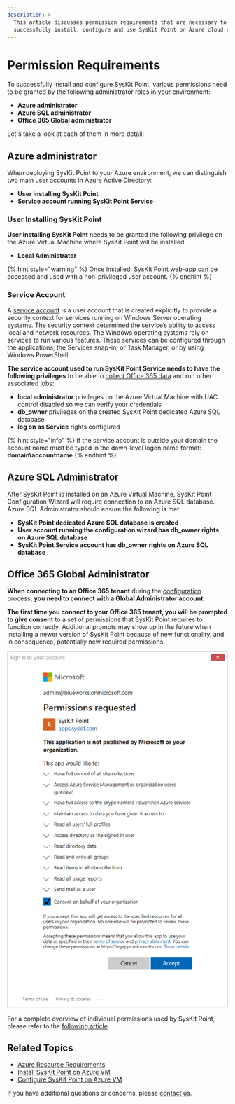 ```yaml
---
description: >-
  This article discusses permission requirements that are necessary to
  successfully install, configure and use SysKit Point on Azure cloud environment.
---
```


# Permission Requirements

To successfully install and configure SysKit Point, various permissions need to be granted by the following administrator roles in your environment:
* **Azure administrator**
* **Azure SQL administrator**
* **Office 365 Global administrator**

Let's take a look at each of them in more detail:

## Azure administrator

When deploying SysKit Point to your Azure environment, we can distinguish two main user accounts in Azure Active Directory:
* **User installing SysKit Point**
* **Service account running SysKit Point Service**

### User Installing SysKit Point

**User installing SysKit Point** needs to be granted the following privilege on the Azure Virtual Machine where SysKit Point will be installed:
* **Local Administrator** 

{% hint style="warning" %}
Once installed, SysKit Point web-app can be accessed and used with a non-privileged user account.
{% endhint %}

### Service Account

A [service account](https://docs.microsoft.com/en-us/windows/security/identity-protection/access-control/service-accounts) is a user account that is created explicitly to provide a security context for services running on Windows Server operating systems. The security context determined the service’s ability to access local and network resources. The Windows operating systems rely on services to run various features. These services can be configured through the applications, the Services snap-in, or Task Manager, or by using Windows PowerShell.

**The service account used to run SysKit Point Service needs to have the following privileges** to be able to [collect Office 365 data](../../how-to/collect-office-365-data.md) and run other associated jobs:
* **local administrator** privileges on the Azure Virtual Machine with UAC control disabled so we can verify your credentials
* **db\_owner** privileges on the created SysKit Point dedicated Azure SQL database
* **log on as Service** rights configured

{% hint style="info" %}
If the service account is outside your domain the account name must be typed in the down-level logon name format: **domain\accountname**
{% endhint %}

## Azure SQL Administrator

After SysKit Point is installed on an Azure Virtual Machine, SysKit Point Configuration Wizard will require connection to an Azure SQL database.
Azure SQL Administrator should ensure the following is met:
* **SysKit Point dedicated Azure SQL database is created**
* **User account running the configuration wizard has db\_owner rights on Azure SQL database**
* **SysKit Point Service account has db\_owner rights on Azure SQL database**

## Office 365 Global Administrator

**When connecting to an Office 365 tenant** during the [configuration](configure-syskit-point-on-azure-vm#connect-to-office-365) process, **you need to connect with a Global Administrator account.**

**The first time you connect to your Office 365 tenant, you will be prompted to give consent** to a set of permissions that SysKit Point requires to function correctly. Additional prompts may show up in the future when installing a newer version of SysKit Point because of new functionality, and in consequence, potentially new required permissions.

![Office 365 Global Admin Consent](../../.gitbook/assets/permission_requirements_global_administrator_consent_without_steps.png)

For a complete overview of individual permissions used by SysKit Point, please refer to the [following article](../../requirements/permission-requirements#syskit-point-app-permissions).

## Related Topics

* [Azure Resource Requirements](azure-resource-requirements.md)
* [Install SysKit Point on Azure VM](install-syskit-point-on-azure-vm.md) 
* [Configure SysKit Point on Azure VM](configure-syskit-point-on-azure-vm.md)

If you have additional questions or concerns, please [contact us](https://www.syskit.com/contact-us/). 